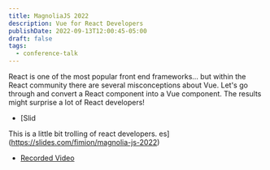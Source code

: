 ```yaml
---
title: MagnoliaJS 2022
description: Vue for React Developers
publishDate: 2022-09-13T12:00:45-05:00
draft: false
tags:
  - conference-talk
---
```


React is one of the most popular front end frameworks... but within the React community there are several misconceptions about Vue. Let's go through and convert a React component into a Vue component. The results might surprise a lot of React developers!

- [Slid

This is a little bit trolling of react developers. es](https://slides.com/fimion/magnolia-js-2022)
- [Recorded Video](https://www.youtube.com/watch?v=6b6T3KN5pRs)
